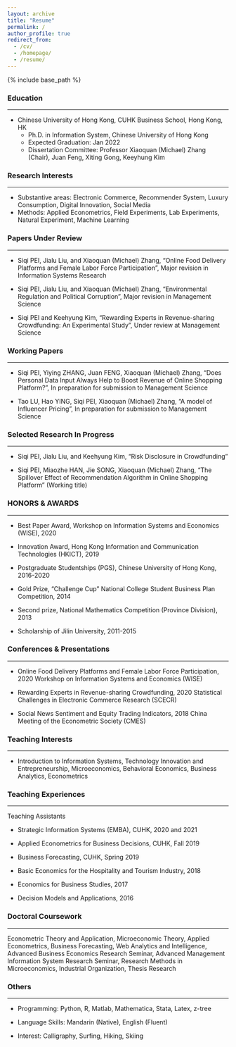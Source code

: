 ```yaml
---
layout: archive
title: "Resume"
permalink: /
author_profile: true
redirect_from:
  - /cv/
  - /homepage/
  - /resume/
---
```


{% include base_path %}

### Education

--- 

* Chinese University of Hong Kong, CUHK Business School, Hong Kong, HK
  * Ph.D. in Information System, Chinese University of Hong Kong
  * Expected Graduation: Jan 2022
  * Dissertation Committee: Professor Xiaoquan (Michael) Zhang (Chair), Juan Feng, Xiting Gong, Keeyhung Kim

### Research Interests

--- 

* Substantive areas: Electronic Commerce, Recommender System, Luxury Consumption, Digital Innovation, Social Media
* Methods: Applied Econometrics, Field Experiments, Lab Experiments, Natural Experiment, Machine Learning


### Papers Under Review

--- 

 * Siqi PEI, Jialu Liu, and Xiaoquan (Michael) Zhang, “Online Food Delivery Platforms and Female Labor Force Participation”, Major revision in Information Systems Research
 
 * Siqi PEI, Jialu Liu, and Xiaoquan (Michael) Zhang, “Environmental Regulation and Political Corruption”, Major revision in Management Science
 
 * Siqi PEI and Keehyung Kim, “Rewarding Experts in Revenue-sharing Crowdfunding: An Experimental Study”, Under review at Management Science

### Working Papers

---
 * Siqi PEI, Yiying ZHANG, Juan FENG, Xiaoquan (Michael) Zhang, “Does Personal Data Input Always Help to Boost Revenue of Online Shopping Platform?”, In preparation for submission to Management Science
 
 * Tao LU, Hao YING, Siqi PEI, Xiaoquan (Michael) Zhang, “A model of Influencer Pricing”, In preparation for submission to Management Science

 
### Selected Research In Progress 

---

 * Siqi PEI, Jialu Liu, and Keehyung Kim, “Risk Disclosure in Crowdfunding”
 
 * Siqi PEI, Miaozhe HAN, Jie SONG, Xiaoquan (Michael) Zhang, “The Spillover Effect of Recommendation Algorithm in Online Shopping Platform” (Working title)
 
### HONORS & AWARDS

--- 

 * Best Paper Award, Workshop on Information Systems and Economics (WISE), 2020

 * Innovation Award, Hong Kong Information and Communication Technologies (HKICT), 2019
 
 * Postgraduate Studentships (PGS), Chinese University of Hong Kong, 2016-2020
 
 * Gold Prize, “Challenge Cup” National College Student Business Plan Competition, 2014

 * Second prize, National Mathematics Competition (Province Division), 2013
 
 * Scholarship of Jilin University, 2011-2015
 
### Conferences & Presentations

--- 

 * Online Food Delivery Platforms and Female Labor Force Participation, 2020 Workshop on Information Systems and Economics (WISE)

 * Rewarding Experts in Revenue-sharing Crowdfunding, 2020 Statistical Challenges in Electronic Commerce Research (SCECR)

 * Social News Sentiment and Equity Trading Indicators, 2018 China Meeting of the Econometric Society (CMES)
  
### Teaching Interests

--- 

 * Introduction to Information Systems, Technology Innovation and Entrepreneurship, Microeconomics, Behavioral Economics, Business Analytics, Econometrics
 
### Teaching Experiences                                                                               

--- 
Teaching Assistants
 * Strategic Information Systems (EMBA), CUHK, 2020 and 2021
 
 * Applied Econometrics for Business Decisions, CUHK, Fall 2019
 
 * Business Forecasting, CUHK, Spring 2019
 
 * Basic Economics for the Hospitality and Tourism Industry, 2018
 
 * Economics for Business Studies, 2017
 
 * Decision Models and Applications, 2016


 
### Doctoral Coursework 

--- 
Econometric Theory and Application, Microeconomic Theory, Applied Econometrics, 
Business Forecasting, Web Analytics and Intelligence, Advanced Business Economics Research Seminar, 
Advanced Management Information System Research Seminar, Research Methods in Microeconomics, 
Industrial Organization, Thesis Research

### Others 

--- 

 * Programming: Python, R, Matlab, Mathematica, Stata, Latex, z-tree

 * Language Skills: Mandarin (Native), English (Fluent) 
 
 * Interest: Calligraphy, Surfing, Hiking, Skiing

